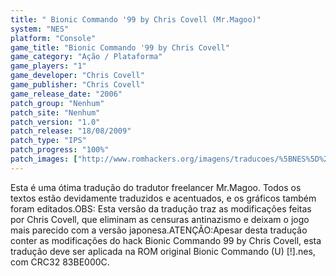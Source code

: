 ```yaml
---
title: " Bionic Commando '99 by Chris Covell (Mr.Magoo)"
system: "NES"
platform: "Console"
game_title: "Bionic Commando '99 by Chris Covell"
game_category: "Ação / Plataforma"
game_players: "1"
game_developer: "Chris Covell"
game_publisher: "Chris Covell"
game_release_date: "2006"
patch_group: "Nenhum"
patch_site: "Nenhum"
patch_version: "1.0"
patch_release: "18/08/2009"
patch_type: "IPS"
patch_progress: "100%"
patch_images: ["http://www.romhackers.org/imagens/traducoes/%5BNES%5D%20Bionic%20Commando%2099%20by%20Chris%20Covell%20-%20Mr.Magoo%20-%201.png","http://www.romhackers.org/imagens/traducoes/%5BNES%5D%20Bionic%20Commando%2099%20by%20Chris%20Covell%20-%20Mr.Magoo%20-%202.png","http://www.romhackers.org/imagens/traducoes/%5BNES%5D%20Bionic%20Commando%2099%20by%20Chris%20Covell%20-%20Mr.Magoo%20-%203.png"]
---
```

Esta é uma ótima tradução do tradutor freelancer Mr.Magoo. Todos os textos estão devidamente traduzidos e acentuados, e os gráficos também foram editados.OBS: Esta versão da tradução traz as modificações feitas por Chris Covell, que eliminam as censuras antinazismo e deixam o jogo mais parecido com a versão japonesa.ATENÇÃO:Apesar desta tradução conter as modificações do hack Bionic Commando 99 by Chris Covell, esta tradução deve ser aplicada na ROM original Bionic Commando (U) [!].nes, com CRC32 83BE000C.